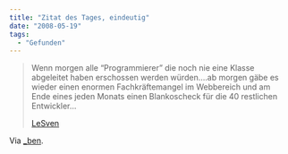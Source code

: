 ```yaml
---
title: "Zitat des Tages, eindeutig"
date: "2008-05-19"
tags:
  - "Gefunden"
---
```


> Wenn morgen alle “Programmierer” die noch nie eine Klasse abgeleitet haben erschossen werden würden….ab morgen gäbe es wieder einen enormen Fachkräftemangel im Webbereich und am Ende eines jeden Monats einen Blankoscheck für die 40 restlichen Entwickler…
>
> [LeSven](http://www.endeneu.de/shocking-shorts/2008/05/19/programmierer-fuhrerschein-fur-php-nieten/)

Via [_ben](http://anmutunddemut.de).
